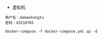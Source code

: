 - 虚拟机

```shell
用户名：damaohongtu
密码：43218765
```

```
docker-compose -f docker-compose.yml up -d
```


